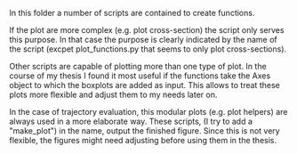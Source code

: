 In this folder a number of scripts are contained to create functions. 

If the plot are more complex (e.g. plot cross-section) the script only serves this purpose. In that case the purpose is clearly indicated by the name of the script (excpet plot_functions.py that seems to only plot cross-sections).

Other scripts are capable of plotting more than one type of plot. In the course of my thesis I found it most useful if the functions take the Axes object to which the boxplots are added  as input. This allows to treat these plots more flexible and adjust them to my needs later on.

In the case of trajectory evaluation, this modular plots (e.g. plot helpers) are always used in a more elaborate way. These scripts, (I try to add a "make_plot") in the name, output the finished figure. Since this is not very flexible, the figures might need adjusting before using them in the thesis.
